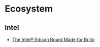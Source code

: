 Ecosystem
==

## Intel

- [The Intel® Edison Board Made for Brillo](https://software.intel.com/en-us/iot/brillo)
